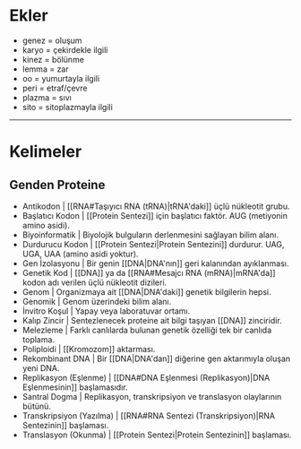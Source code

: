 # Ekler
- genez = oluşum
- karyo = çekirdekle ilgili
- kinez = bölünme
- lemma = zar
- oo = yumurtayla ilgili
- peri = etraf/çevre
- plazma = sıvı
- sito = sitoplazmayla ilgili

---
# Kelimeler
## Genden Proteine
- Antikodon | [[RNA#Taşıyıcı RNA (tRNA)|tRNA'daki]] üçlü nükleotit grubu.
- Başlatıcı Kodon | [[Protein Sentezi]] için başlatıcı faktör. AUG (metiyonin amino asidi).
- Biyoinformatik | Biyolojik bulguların derlenmesini sağlayan bilim alanı.
- Durdurucu Kodon | [[Protein Sentezi|Protein Sentezini]] durdurur. UAG, UGA, UAA (amino asidi yoktur).
- Gen İzolasyonu | Bir genin [[DNA|DNA'nın]] geri kalanından ayıklanması.
- Genetik Kod | [[DNA]] ya da [[RNA#Mesajcı RNA (mRNA)|mRNA'da]] kodon adı verilen üçlü nükleotit dizileri.
- Genom | Organizmaya ait [[DNA|DNA'daki]] genetik bilgilerin hepsi.
- Genomik | Genom üzerindeki bilim alanı.
- İnvitro Koşul | Yapay veya laboratuvar ortamı.
- Kalıp Zincir | Sentezlenecek proteine ait bilgi taşıyan [[DNA]] zinciridir.
- Melezleme | Farklı canlılarda bulunan genetik özelliği tek bir canlıda toplama.
- Poliploidi | [[Kromozom]] aktarması.
- Rekombinant DNA | Bir [[DNA|DNA'dan]] diğerine gen aktarımıyla oluşan yeni DNA.
- Replikasyon (Eşlenme) | [[DNA#DNA Eşlenmesi (Replikasyon)|DNA Eşlenmesinin]] başlamasıdır.
- Santral Dogma | Replikasyon, transkripsiyon ve translasyon olaylarının bütünü.
- Transkripsiyon (Yazılma) | [[RNA#RNA Sentezi (Transkripsiyon)|RNA Sentezinin]] başlaması.
- Translasyon (Okunma) | [[Protein Sentezi|Protein Sentezinin]] başlaması.